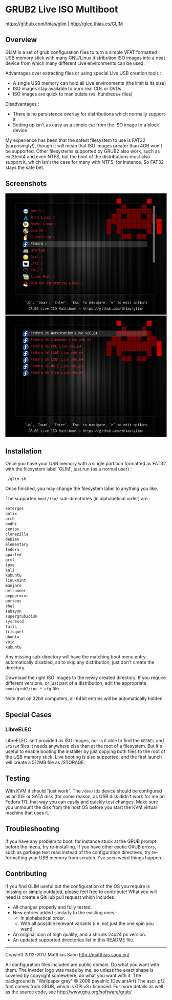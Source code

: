 GRUB2 Live ISO Multiboot
========================

https://github.com/thias/glim | http://glee.thias.es/GLIM


Overview
--------

GLIM is a set of grub configuration files to turn a simple VFAT formatted USB
memory stick with many GNU/Linux distribution ISO images into a neat device
from which many different Live environments can be used.

Advantages over extracting files or using special Live USB creation tools :

 * A single USB memory can hold all Live environments (the limit is its size)
 * ISO images stay available to burn real CDs or DVDs
 * ISO images are quick to manipulate (vs. hundreds+ files)

Disadvantages :

 * There is no persistence overlay for distributions which normally support it
 * Setting up isn't as easy as a simple cat from the ISO image to a block device

My experience has been that the safest filesystem to use is FAT32
(surprisingly!), though it will mean that ISO images greater than 4GB won't be
supported. Other filesystems supported by GRUB2 also work, such as ext3/ext4
and even NTFS, but the boot of the distributions must also support it, which
isn't the case for many with NTFS, for instance. So FAT32 stays the safe bet.


Screenshots
-----------

![Main Menu](https://github.com/thias/glim/raw/master/screenshots/GLIM-3.0-shot1.png)
![Ubuntu Submenu](https://github.com/thias/glim/raw/master/screenshots/GLIM-3.0-shot2.png)


Installation
------------

Once you have your USB memory with a single partition formatted as FAT32 with
the filesystem label 'GLIM', just run (as a normal user) :

    ./glim.sh

Once finished, you may change the filesystem label to anything you like.

The supported `boot/iso/` sub-directories (in alphabetical order) are :

    antergos
    antix
    arch
    bodhi
    centos
    clonezilla
    debian
    elementary
    fedora
    gparted
    grml
    ipxe
    kali
    kubuntu
    linuxmint
    manjaro
    netrunner
    peppermint
    porteus
    rhel
    sabayon
    supergrub2disk
    sysrescd
    tails
    trisquel
    ubuntu
    void
    xubuntu

Any missing sub-directory will have the matching boot menu entry automatically
disabled, so to skip any distribution, just don't create the directory.

Download the right ISO images to the newly created directory. If you require
different versions, or just part of a distribution, edit the appropriate
`boot/grub2/inc-*.cfg` file.

Note that on 32bit computers, all 64bit entries will be automatically hidden.


Special Cases
-------------

### LibreELEC

LibreELEC isn't provided as ISO images, nor is it able to find the `KERNEL` and
`SYSTEM` files it needs anywhere else than at the root of a filesystem.
But it's useful to enable booting the installer by just copying both
files to the root of the USB memory stick.
Live booting is also supported, and the first launch will create a 512MB file
as /STORAGE.


Testing
-------

With KVM it should "just work". The `/dev/sdx` device should be configured as
an IDE or SATA disk (for some reason, as USB disk didn't work for me on Fedora
17), that way you can easily and quickly test changes.
Make sure you unmount the disk from the host OS before you start the KVM
virtual machine that uses it.


Troubleshooting
---------------

If you have any problem to boot, for instance stuck at the GRUB prompt before
the menu, try re-installing.
If you have other exotic GRUB errors, such as garbage text read instead of the
configuration directives, try re-formatting your USB memory from scratch.
I've seen weird things happen...


Contributing
------------

If you find GLIM useful but the configuration of the OS you require is missing
or simply outdated, please feel free to contribute! What you will need is
create a GitHub pull request which includes :
 * All changes properly and fully tested.
 * New entries added similarly to the existing ones :
   * In alphabetical order.
   * With all possible relevant variants (i.e. not just the one spin you want).
 * An original icon of high quality, and a shrunk 24x24 px version.
 * An updated supported directories list in this README file.


---
Copyleft 2012-2017 Matthias Saou http://matthias.saou.eu/

All configuration files included are public domain. Do what you want with them.
The invader logo was made by me, so unless the exact shape is covered by
copyright somewhere, do what you want with it.
The background is "Wallpaper grey" © 2008 payalnic (DeviantArt)
The ascii.pf2 font comes from GRUB, which is GPLv3+ licensed. For more details
as well as the source code, see http://www.gnu.org/software/grub/
